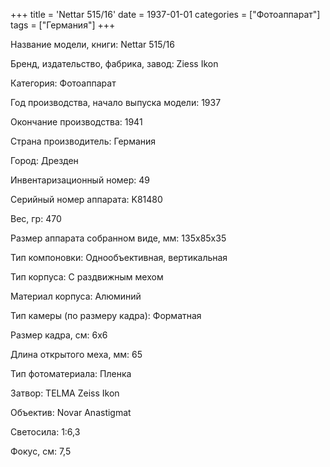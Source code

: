 +++
title = 'Nettar 515/16'
date = 1937-01-01
categories = ["Фотоаппарат"]
tags = ["Германия"]
+++

Название модели, книги: Nettar 515/16

Бренд, издательство, фабрика, завод: Ziess Ikon

Категория: Фотоаппарат

Год производства, начало выпуска модели: 1937

Окончание производства: 1941

Страна производитель: Германия

Город: Дрезден

Инвентаризационный номер: 49

Серийный номер аппарата: K81480

Вес, гр: 470

Размер аппарата  собранном виде, мм: 135x85x35

Тип компоновки: Однообъективная, вертикальная

Тип корпуса: С раздвижным мехом

Материал корпуса: Алюминий

Тип камеры (по размеру кадра): Форматная

Размер кадра, см: 6х6

Длина открытого меха, мм: 65

Тип фотоматериала: Пленка

Затвор: TELMA Zeiss Ikon

Объектив: Novar Anastigmat

Светосила: 1:6,3

Фокус, см: 7,5


